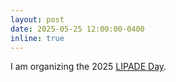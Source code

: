 ```yaml
---
layout: post
date: 2025-05-25 12:00:00-0400
inline: true
---
```


I am organizing the 2025 [LIPADE Day](http://lipade25.sylvainlobry.com).
